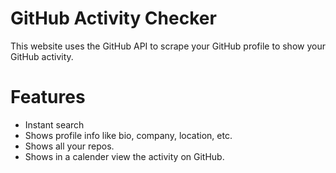 # GitHub Activity Checker

This website uses the GitHub API to scrape your GitHub profile to show your GitHub activity.

# Features

- Instant search
- Shows profile info like bio, company, location, etc.
- Shows all your repos.
- Shows in a calender view the activity on GitHub.
